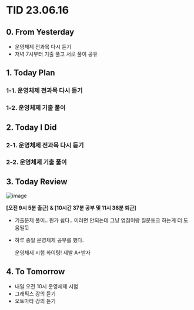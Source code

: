 # TID 23.06.16

## 0. From Yesterday

- 운영체제 전과목 다시 듣기
- 저녁 7시부터 기출 풀고 서로 풀이 공유

## 1. Today Plan

### 1-1. 운영체제 전과목 다시 듣기

### 1-2. 운영체제 기출 풀이

## 2. Today I Did

### 2-1. 운영체제 전과목 다시 듣기

### 2-2. 운영체제 기출 풀이

## 3. Today Review

![image](https://github.com/whisoo98/Today-I-Did/assets/71370211/e0f63ed1-263f-41b2-abd0-eec1a28002c7)

**[오전 9시 5분 출근] & [10시간 37분 공부 및 11시 36분 퇴근]**

- 기출문제 풀이.. 뭔가 쉽다.. 이러면 안되는데 그냥 염짐이랑 질문토크 하는게 더 도움될듯
- 하루 종일 운영체제 공부를 했다.
    
    운영체제 시험 화이팅! 제발 A+받자
    

## 4. To Tomorrow

- 내일 오전 10시 운영체제 시험
- 그래픽스 강의 듣기
- 오토마타 강의 듣기
